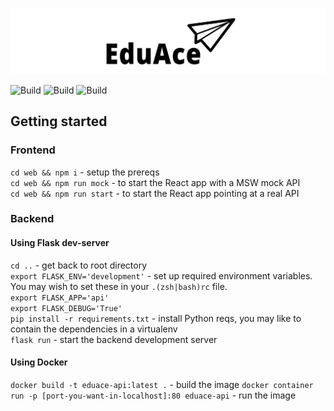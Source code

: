 ![Image](https://github.com/odrusso/eduace/blob/master/docs/resources/logo_small.png)

![Build](https://github.com/odrusso/eduace/actions/workflows/backend.yaml/badge.svg)
![Build](https://github.com/odrusso/eduace/actions/workflows/frontend.yaml/badge.svg)
![Build](https://github.com/odrusso/eduace/actions/workflows/infra.yaml/badge.svg)


## Getting started
### Frontend
`cd web && npm i` - setup the prereqs    
`cd web && npm run mock` - to start the React app with a MSW mock API  
`cd web && npm run start` - to start the React app pointing at a real API  

### Backend
#### Using Flask dev-server
`cd ..` - get back to root directory  
`export FLASK_ENV='development'` - set up required environment variables. You may wish to set these in your `.(zsh|bash)rc` file.  
`export FLASK_APP='api'`  
`export FLASK_DEBUG='True'`  
`pip install -r requirements.txt` - install Python reqs, you may like to contain the dependencies in a virtualenv  
`flask run` - start the backend development server  

#### Using Docker
`docker build -t eduace-api:latest .` - build the image
`docker container run -p [port-you-want-in-localhost]:80 eduace-api` - run the image
